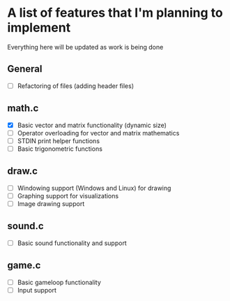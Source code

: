 # A list of features that I'm planning to implement

Everything here will be updated as work is being done

## General
- [ ] Refactoring of files (adding header files)

## math.c
- [x] Basic vector and matrix functionality (dynamic size)
- [ ] Operator overloading for vector and matrix mathematics
- [ ] STDIN print helper functions
- [ ] Basic trigonometric functions

## draw.c
- [ ] Windowing support (Windows and Linux) for drawing
- [ ] Graphing support for visualizations
- [ ] Image drawing support

## sound.c
- [ ] Basic sound functionality and support

## game.c
- [ ] Basic gameloop functionality
- [ ] Input support
